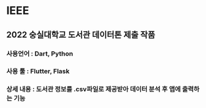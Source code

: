 # IEEE

## 2022 숭실대학교 도서관 데이터톤 제출 작품



### 사용언어 : Dart, Python

### 사용 툴 : Flutter, Flask

### 상세 내용 : 도서관 정보를 .csv파일로 제공받아 데이터 분석 후 앱에 출력하는 기능

